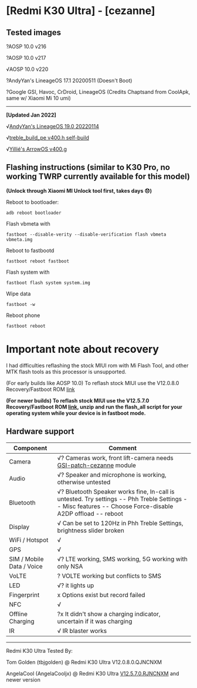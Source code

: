 # [Redmi K30 Ultra] - [cezanne]

## Tested images
?AOSP 10.0 v216

?AOSP 10.0 v217

√AOSP 10.0 v220

?AndyYan's LineageOS 17.1 20200511 (Doesn't Boot)

?Google GSI, Havoc, CrDroid, LineageOS (Credits Chaptsand from CoolApk, same w/ Xiaomi Mi 10 umi)
  
---
**[Updated Jan 2022]**

√[AndyYan's LineageOS 19.0 20220114](https://sourceforge.net/projects/andyyan-gsi/files/lineage-19.x/)

√[treble_build_pe v400.h self-build](https://github.com/AngelaCooljx/treble_build_pe/releases)

√[Yillié's ArrowOS v400.g](https://sourceforge.net/projects/gsi-projects/files/)

## Flashing instructions (similar to K30 Pro, no working TWRP currently available for this model)

**(Unlock through Xiaomi MI Unlock tool first, takes days :disappointed:)**

Reboot to bootloader:
```
adb reboot bootloader
```
Flash vbmeta with 
```
fastboot --disable-verity --disable-verification flash vbmeta vbmeta.img
``` 
Reboot to fastbootd
```
fastboot reboot fastboot
```
Flash system with
```
fastboot flash system system.img
```
Wipe data
```
fastboot -w
```
Reboot phone
```
fastboot reboot
```

# Important note about recovery

I had difficulties reflashing the stock MIUI rom with Mi Flash Tool, and other MTK flash tools as this processor is unsupported.

(For early builds like AOSP 10.0) To reflash stock MIUI use the V12.0.8.0 Recovery/Fastboot ROM [link](https://bigota.d.miui.com/V12.0.8.0.QJNCNXM/miui_CEZANNE_V12.0.8.0.QJNCNXM_1ae9faa171_10.0.zip)
  
**(For newer builds) To reflash stock MIUI use the V12.5.7.0 Recovery/Fastboot ROM [link](https://bigota.d.miui.com/V12.5.7.0.RJNCNXM/miui_CEZANNE_V12.5.7.0.RJNCNXM_207f23b3bf_11.0.zip), unzip and run the flash_all script for your operating system while your device is in fastboot mode.**

## Hardware support

| Component                 |      Comment                                              |
|---------------------------|-----------------------------------------------------------|
| Camera                    | √? Cameras work, front lift-camera needs [GSI-patch-cezanne](https://github.com/AngelaCooljx/GSI-patch-cezanne/releases) module |
| Audio                     | √? Speaker and microphone is working, otherwise untested |
| Bluetooth                 | √? Bluetooth Speaker works fine, In-call is untested. Try settings -- Phh Treble Settings -- Misc features -- Choose Force-disable A2DP offload  -- reboot |
| Display                   | √ Can be set to 120Hz in Phh Treble Settings, brightness slider broken |
| WiFi / Hotspot            | √ |
| GPS                       | √ |
| SIM / Mobile Data / Voice | √? LTE working, SMS working, 5G working with only NSA |
| VoLTE                     | ?  VOLTE working but conflicts to SMS |
| LED                       | √? it lights up |
| Fingerprint               | x Options exist but record failed |
| NFC                       | √ |
| Offline Charging          | ?x It didn't show a charging indicator, uncertain if it was charging |
| IR                        | √ IR blaster works |


---

Redmi K30 Ultra Tested By:

Tom Golden (tbjgolden) @ Redmi K30 Ultra V12.0.8.0.QJNCNXM 

AngelaCool (AngelaCooljx) @ Redmi K30 Ultra [V12.5.7.0.RJNCNXM](https://bigota.d.miui.com/V12.5.7.0.RJNCNXM/miui_CEZANNE_V12.5.7.0.RJNCNXM_207f23b3bf_11.0.zip) and newer version
